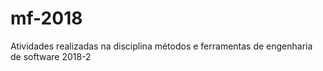 # mf-2018
Atividades realizadas na disciplina métodos e ferramentas de engenharia de software 2018-2
